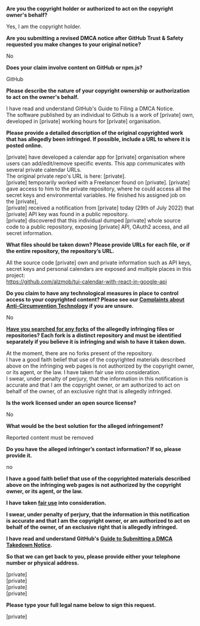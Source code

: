 **Are you the copyright holder or authorized to act on the copyright owner's behalf?**

Yes, I am the copyright holder.

**Are you submitting a revised DMCA notice after GitHub Trust & Safety requested you make changes to your original notice?**

No

**Does your claim involve content on GitHub or npm.js?**

GitHub

**Please describe the nature of your copyright ownership or authorization to act on the owner's behalf.**

I have read and understand GitHub's Guide to Filing a DMCA Notice.  
The software published by an individual to Github is a work of [private] own, developed in [private] working hours for [private] organisation.

**Please provide a detailed description of the original copyrighted work that has allegedly been infringed. If possible, include a URL to where it is posted online.**

[private] have developed a calendar app for [private] organisation where users can add/edit/remove specific events. This app communicates with several private calendar URLs.  
The original private repo's URL is here: [private].  
[private] temporarily worked with a Freelancer found on [private]. [private] gave access to him to the private repository, where he could access all the secret keys and environmental variables. He finished his assigned job on the [private],  
[private] received a notification from [private] today (29th of July 2022) that [private] API key was found in a public repository.  
[private] discovered that this individual dumped [private] whole source code to a public repository, exposing [private] API, OAuth2 access, and all secret information.

**What files should be taken down? Please provide URLs for each file, or if the entire repository, the repository’s URL.**

All the source code [private] own and private information such as API keys, secret keys and personal calendars are exposed and multiple places in this project:  
https://github.com/alzmob/tui-calendar-with-react-in-google-api

**Do you claim to have any technological measures in place to control access to your copyrighted content? Please see our <a href="https://docs.github.com/articles/guide-to-submitting-a-dmca-takedown-notice#complaints-about-anti-circumvention-technology">Complaints about Anti-Circumvention Technology</a> if you are unsure.**

No

**<a href="https://docs.github.com/articles/dmca-takedown-policy#b-what-about-forks-or-whats-a-fork">Have you searched for any forks</a> of the allegedly infringing files or repositories? Each fork is a distinct repository and must be identified separately if you believe it is infringing and wish to have it taken down.**

At the moment, there are no forks present of the repository.  
I have a good faith belief that use of the copyrighted materials described above on the infringing web pages is not authorized by the copyright owner, or its agent, or the law. I have taken fair use into consideration.  
I swear, under penalty of perjury, that the information in this notification is accurate and that I am the copyright owner, or am authorized to act on behalf of the owner, of an exclusive right that is allegedly infringed.  

**Is the work licensed under an open source license?**

No

**What would be the best solution for the alleged infringement?**

Reported content must be removed

**Do you have the alleged infringer’s contact information? If so, please provide it.**

no

**I have a good faith belief that use of the copyrighted materials described above on the infringing web pages is not authorized by the copyright owner, or its agent, or the law.**

**I have taken <a href="https://www.lumendatabase.org/topics/22">fair use</a> into consideration.**

**I swear, under penalty of perjury, that the information in this notification is accurate and that I am the copyright owner, or am authorized to act on behalf of the owner, of an exclusive right that is allegedly infringed.**

**I have read and understand GitHub's <a href="https://docs.github.com/articles/guide-to-submitting-a-dmca-takedown-notice/">Guide to Submitting a DMCA Takedown Notice</a>.**

**So that we can get back to you, please provide either your telephone number or physical address.**

[private]  
[private]  
[private]  
[private]  

**Please type your full legal name below to sign this request.**

[private]  
